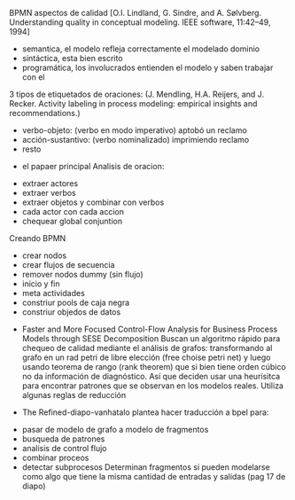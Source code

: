 BPMN aspectos de calidad [O.I. Lindland, G. Sindre, and A. Sølvberg. Understanding quality in conceptual modeling. IEEE software, 11:42–49, 1994]
 - semantica, el modelo refleja correctamente el modelado dominio
 - sintáctica, esta bien escrito
 - programática, los involucrados entienden el modelo y saben trabajar con el

 3 tipos de etiquetados de oraciones: (J. Mendling, H.A. Reijers, and J. Recker. Activity labeling in process modeling: empirical insights and recommendations.)
 - verbo-objeto: (verbo en modo imperativo) aptobó un reclamo
 - acción-sustantivo: (verbo nominalizado) imprimiendo reclamo
 - resto

* el papaer principal
 Analisis de oracion:
 - extraer actores
 - extraer verbos
 - extraer objetos  y combinar con verbos
 - cada actor con cada accion
 - chequear global conjuntion

 Creando BPMN
 - crear nodos
 - crear flujos de secuencia
 - remover nodos dummy (sin flujo)
 - inicio y fin
 - meta actividades
 - constriur pools de caja negra
 - constriur objedos de datos


* Faster and More Focused Control-Flow Analysis for Business Process Models through SESE Decomposition
Buscan un algoritmo rápido para chequeo de calidad mediante el análisis de grafos: transformando al grafo en un rad petri de libre elección (free choise petri net) y luego usando teorema de rango (rank theorem) que si bien tiene orden cúbico no da información de diagnóstico.
Así que deciden usar una heurísitca para encontrar patrones que se observan en los modelos reales. Utiliza algunas reglas de reducción

* The Refined-diapo-vanhatalo
plantea hacer traducción a bpel para:
 - pasar de modelo de grafo a modelo de fragmentos
 - busqueda de patrones
 - analisis de control flujo
 - combinar proceos
 - detectar subprocesos
Determinan fragmentos si pueden modelarse como algo que tiene la misma cantidad de entradas y salidas (pag 17 de diapo) 
